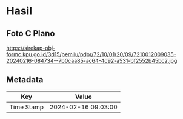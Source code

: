# Hasil

## Foto C Plano

https://sirekap-obj-formc.kpu.go.id/3d15/pemilu/pdpr/72/10/01/20/09/7210012009035-20240216-084734--7b0caa85-ac64-4c92-a531-bf2552b45bc2.jpg


## Metadata

| Key        | Value               |
| ---------- | ------------------- |
| Time Stamp | 2024-02-16 09:03:00 |



